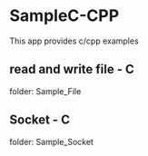 # SampleC-CPP

This app provides c/cpp examples

## read and write file - C

folder: Sample_File

## Socket - C

folder: Sample_Socket
